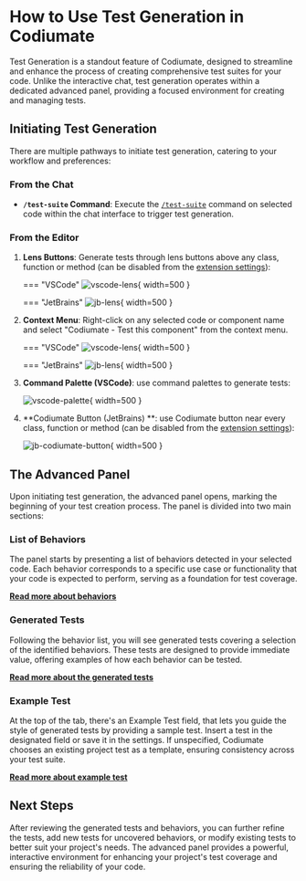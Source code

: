 # How to Use Test Generation in Codiumate

Test Generation is a standout feature of Codiumate, designed to streamline and enhance the process of creating comprehensive test suites for your code. Unlike the interactive chat, test generation operates within a dedicated advanced panel, providing a focused environment for creating and managing tests.

## Initiating Test Generation

There are multiple pathways to initiate test generation, catering to your workflow and preferences:

### From the Chat
- **`/test-suite` Command**: Execute the [`/test-suite`](../chat/commands/test-suite.md) command on selected code within the chat interface to trigger test generation.

### From the Editor


1. **Lens Buttons**: Generate tests through lens buttons above any class, function or method (can be disabled from the [extension settings](../installation/extension-settings.md)):
    
    === "VSCode"
        ![vscode-lens](./assets/vscode-generate-test-lens.png){ width=500 }

    === "JetBrains"
        ![jb-lens](./assets/jb-generate-test-lens.png){ width=500 }

2. **Context Menu**: Right-click on any selected code or component name and select "Codiumate - Test this component" from the context menu.

    === "VSCode"
        ![vscode-lens](./assets/vscode-rightclick.png){ width=500 }

    === "JetBrains"
        ![jb-lens](./assets/jb-rightclick.png){ width=500 }

3. **Command Palette (VSCode)**: use command palettes to generate tests:

    ![vscode-palette](./assets/vscode-palette.png){ width=500 }


4. **Codiumate Button (JetBrains) **: use Codiumate button near every class, function or method (can be disabled from the [extension settings](../installation/extension-settings.md)):

    ![jb-codiumate-button](./assets/jb-button.png){ width=500 }

## The Advanced Panel

Upon initiating test generation, the advanced panel opens, marking the beginning of your test creation process. The panel is divided into two main sections:

### List of Behaviors
The panel starts by presenting a list of behaviors detected in your selected code. Each behavior corresponds to a specific use case or functionality that your code is expected to perform, serving as a foundation for test coverage.

**[Read more about behaviors](./behaviors.md)**

### Generated Tests
Following the behavior list, you will see generated tests covering a selection of the identified behaviors. These tests are designed to provide immediate value, offering examples of how each behavior can be tested.

**[Read more about the generated tests](./test-suite.md)**

### Example Test

At the top of the tab, there's an Example Test field, that lets you guide the style of generated tests by providing a sample test. Insert a test in the designated field or save it in the settings. If unspecified, Codiumate chooses an existing project test as a template, ensuring consistency across your test suite.

**[Read more about example test](./example-test.md)**


## Next Steps

After reviewing the generated tests and behaviors, you can further refine the tests, add new tests for uncovered behaviors, or modify existing tests to better suit your project's needs. The advanced panel provides a powerful, interactive environment for enhancing your project's test coverage and ensuring the reliability of your code.